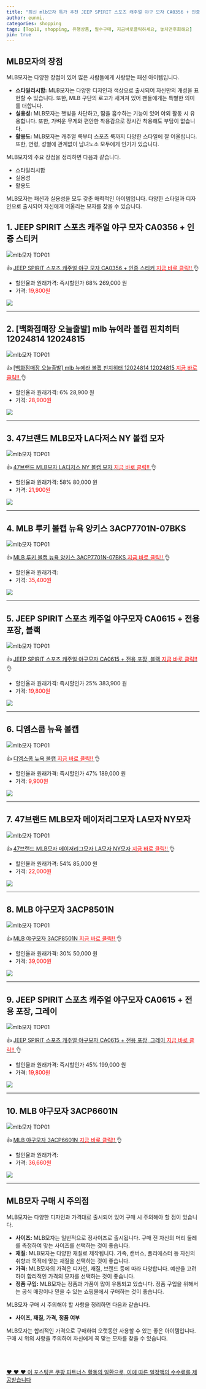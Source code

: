 ```yaml
---
title: "최신 mlb모자 특가 추천 JEEP SPIRIT 스포츠 캐주얼 야구 모자 CA0356 + 인증 스티커 비교 장점"
author: eunmi.
categories: shopping
tags: [Top10, shopping, 유행상품, 필수구매, 지금바로클릭하세요, 놓치면후회해요]
pin: true
---
```

## MLB모자의 장점

MLB모자는 다양한 장점이 있어 많은 사람들에게 사랑받는 패션 아이템입니다.

* **스타일리시함:** MLB모자는 다양한 디자인과 색상으로 출시되어 자신만의 개성을 표현할 수 있습니다. 또한, MLB 구단의 로고가 새겨져 있어 팬들에게는 특별한 의미를 더합니다.
* **실용성:** MLB모자는 햇빛을 차단하고, 땀을 흡수하는 기능이 있어 야외 활동 시 유용합니다. 또한, 가벼운 무게와 편안한 착용감으로 장시간 착용해도 부담이 없습니다.
* **활용도:** MLB모자는 캐주얼 룩부터 스포츠 룩까지 다양한 스타일에 잘 어울립니다. 또한, 연령, 성별에 관계없이 남녀노소 모두에게 인기가 있습니다.

MLB모자의 주요 장점을 정리하면 다음과 같습니다.

* 스타일리시함
* 실용성
* 활용도

MLB모자는 패션과 실용성을 모두 갖춘 매력적인 아이템입니다. 다양한 스타일과 디자인으로 출시되어 자신에게 어울리는 모자를 찾을 수 있습니다.

   

## 1. JEEP SPIRIT 스포츠 캐주얼 야구 모자 CA0356 + 인증 스티커

![mlb모자 TOP01](https://thumbnail10.coupangcdn.com/thumbnails/remote/230x230ex/image/vendor_inventory/9090/28c29b1ba589ff7ad4c230afe29c97057da387f1c82106eda94ba55f0dd0.jpg)


👍 [JEEP SPIRIT 스포츠 캐주얼 야구 모자 CA0356 + 인증 스티커 <font color=red> 지금 바로 클릭!! </font> ](https://link.coupang.com/re/AFFSDP?lptag=AF3617701&subid=GithubCoopas&pageKey=7276969801&traceid=V0-153&itemId=18571001556&vendorItemId=85114170892) 👌 


- 할인율과 원래가격: 즉시할인가 68%  269,000   원
- 가격: <span style='color:red'>19,800원</span>

[![](/discount_price.png)](https://link.coupang.com/re/AFFSDP?lptag=AF3617701&subid=GithubCoopas&pageKey=7276969801&traceid=V0-153&itemId=18571001556&vendorItemId=85114170892)

---


   

## 2. [백화점매장 오늘출발] mlb 뉴에라 볼캡 핀치히터 12024814 12024815

![mlb모자 TOP01](https://thumbnail6.coupangcdn.com/thumbnails/remote/230x230ex/image/vendor_inventory/82ad/631440f6dcc38bf344141f849a79a1bea233697e6b830866e9ebe88e9b3f.jpg)


👍 [[백화점매장 오늘출발] mlb 뉴에라 볼캡 핀치히터 12024814 12024815 <font color=red> 지금 바로 클릭!! </font> ](https://link.coupang.com/re/AFFSDP?lptag=AF3617701&subid=GithubCoopas&pageKey=7350130278&traceid=V0-153&itemId=18912228885&vendorItemId=86039592157) 👌 


- 할인율과 원래가격: 6%  28,900   원
- 가격: <span style='color:red'>28,900원</span>

[![](/discount_price.png)](https://link.coupang.com/re/AFFSDP?lptag=AF3617701&subid=GithubCoopas&pageKey=7350130278&traceid=V0-153&itemId=18912228885&vendorItemId=86039592157)

---


   

## 3. 47브랜드 MLB모자 LA다저스 NY 볼캡 모자

![mlb모자 TOP01](https://thumbnail8.coupangcdn.com/thumbnails/remote/230x230ex/image/vendor_inventory/fddb/20fd2460528cadc7e249f41179270f9ecdc8b41bae8a30c3c741be999169.jpg)


👍 [47브랜드 MLB모자 LA다저스 NY 볼캡 모자 <font color=red> 지금 바로 클릭!! </font> ](https://link.coupang.com/re/AFFSDP?lptag=AF3617701&subid=GithubCoopas&pageKey=7405204807&traceid=V0-153&itemId=19175285127&vendorItemId=86293326282) 👌 


- 할인율과 원래가격: 58%  80,000   원
- 가격: <span style='color:red'>21,900원</span>

[![](/discount_price.png)](https://link.coupang.com/re/AFFSDP?lptag=AF3617701&subid=GithubCoopas&pageKey=7405204807&traceid=V0-153&itemId=19175285127&vendorItemId=86293326282)

---


   

## 4. MLB 루키 볼캡 뉴욕 양키스 3ACP7701N-07BKS

![mlb모자 TOP01](https://thumbnail10.coupangcdn.com/thumbnails/remote/230x230ex/image/vendor_inventory/a8b7/2797184b5bd427f7b637956634d3789167814d756cea368eed5ad162e37c.jpg)


👍 [MLB 루키 볼캡 뉴욕 양키스 3ACP7701N-07BKS <font color=red> 지금 바로 클릭!! </font> ](https://link.coupang.com/re/AFFSDP?lptag=AF3617701&subid=GithubCoopas&pageKey=6475165724&traceid=V0-153&itemId=14150126303&vendorItemId=71183017543) 👌 


- 할인율과 원래가격: 
- 가격: <span style='color:red'>35,400원</span>

[![](/discount_price.png)](https://link.coupang.com/re/AFFSDP?lptag=AF3617701&subid=GithubCoopas&pageKey=6475165724&traceid=V0-153&itemId=14150126303&vendorItemId=71183017543)

---


   

## 5. JEEP SPIRIT 스포츠 캐주얼 야구모자 CA0615 + 전용 포장, 블랙

![mlb모자 TOP01](https://thumbnail8.coupangcdn.com/thumbnails/remote/230x230ex/image/vendor_inventory/ed93/a906e61d989bf457e23d50891ba24f89dcb2f9f018ace0a9bb4489cdc9cd.jpg)


👍 [JEEP SPIRIT 스포츠 캐주얼 야구모자 CA0615 + 전용 포장, 블랙 <font color=red> 지금 바로 클릭!! </font> ](https://link.coupang.com/re/AFFSDP?lptag=AF3617701&subid=GithubCoopas&pageKey=7251868201&traceid=V0-153&itemId=18448731458&vendorItemId=85589570000) 👌 


- 할인율과 원래가격: 즉시할인가 25%  383,900   원
- 가격: <span style='color:red'>19,800원</span>

[![](/discount_price.png)](https://link.coupang.com/re/AFFSDP?lptag=AF3617701&subid=GithubCoopas&pageKey=7251868201&traceid=V0-153&itemId=18448731458&vendorItemId=85589570000)

---


   

## 6. 디엠스쿱 뉴욕 볼캡

![mlb모자 TOP01](https://thumbnail9.coupangcdn.com/thumbnails/remote/230x230ex/image/vendor_inventory/4c06/bac1556080c673d5f2fa0c0038834e9de4ac870ba1a5462d7ae6b20062b3.JPG)


👍 [디엠스쿱 뉴욕 볼캡 <font color=red> 지금 바로 클릭!! </font> ](https://link.coupang.com/re/AFFSDP?lptag=AF3617701&subid=GithubCoopas&pageKey=6595409636&traceid=V0-153&itemId=14899681972&vendorItemId=82138425920) 👌 


- 할인율과 원래가격: 즉시할인가 47%  189,000   원
- 가격: <span style='color:red'>9,900원</span>

[![](/discount_price.png)](https://link.coupang.com/re/AFFSDP?lptag=AF3617701&subid=GithubCoopas&pageKey=6595409636&traceid=V0-153&itemId=14899681972&vendorItemId=82138425920)

---


   

## 7. 47브랜드 MLB모자 메이저리그모자 LA모자 NY모자

![mlb모자 TOP01](https://thumbnail6.coupangcdn.com/thumbnails/remote/230x230ex/image/vendor_inventory/02a4/c8b92556ac0f48b7d0447a26f7f0d7c1122f46fbc01d1ce69a0dea9f8c1f.png)


👍 [47브랜드 MLB모자 메이저리그모자 LA모자 NY모자 <font color=red> 지금 바로 클릭!! </font> ](https://link.coupang.com/re/AFFSDP?lptag=AF3617701&subid=GithubCoopas&pageKey=5613658364&traceid=V0-153&itemId=9077865255&vendorItemId=76364137146) 👌 


- 할인율과 원래가격: 54%  85,000   원
- 가격: <span style='color:red'>22,000원</span>

[![](/discount_price.png)](https://link.coupang.com/re/AFFSDP?lptag=AF3617701&subid=GithubCoopas&pageKey=5613658364&traceid=V0-153&itemId=9077865255&vendorItemId=76364137146)

---


   

## 8. MLB 야구모자 3ACP8501N

![mlb모자 TOP01](https://thumbnail7.coupangcdn.com/thumbnails/remote/230x230ex/image/vendor_inventory/1c82/9c3b7a4d2d28118201e8759e77dc604fe2b3b620b9468449880904a9b45f.JPG)


👍 [MLB 야구모자 3ACP8501N <font color=red> 지금 바로 클릭!! </font> ](https://link.coupang.com/re/AFFSDP?lptag=AF3617701&subid=GithubCoopas&pageKey=7350747786&traceid=V0-153&itemId=18915042681&vendorItemId=86042297110) 👌 


- 할인율과 원래가격: 30%  50,000   원
- 가격: <span style='color:red'>39,000원</span>

[![](/discount_price.png)](https://link.coupang.com/re/AFFSDP?lptag=AF3617701&subid=GithubCoopas&pageKey=7350747786&traceid=V0-153&itemId=18915042681&vendorItemId=86042297110)

---


   

## 9. JEEP SPIRIT 스포츠 캐주얼 야구모자 CA0615 + 전용 포장, 그레이

![mlb모자 TOP01](https://thumbnail6.coupangcdn.com/thumbnails/remote/230x230ex/image/vendor_inventory/1fce/e7ab84c373b6594b595283ca8660feeb1dbd5102f40cbe711ef0e81d6063.jpg)


👍 [JEEP SPIRIT 스포츠 캐주얼 야구모자 CA0615 + 전용 포장, 그레이 <font color=red> 지금 바로 클릭!! </font> ](https://link.coupang.com/re/AFFSDP?lptag=AF3617701&subid=GithubCoopas&pageKey=7251868201&traceid=V0-153&itemId=18448731461&vendorItemId=85589570014) 👌 


- 할인율과 원래가격: 즉시할인가 45%  199,000   원
- 가격: <span style='color:red'>19,800원</span>

[![](/discount_price.png)](https://link.coupang.com/re/AFFSDP?lptag=AF3617701&subid=GithubCoopas&pageKey=7251868201&traceid=V0-153&itemId=18448731461&vendorItemId=85589570014)

---


   

## 10. MLB 야구모자 3ACP6601N

![mlb모자 TOP01](https://thumbnail9.coupangcdn.com/thumbnails/remote/230x230ex/image/vendor_inventory/202f/3aee8bc8768ba4cd3039463d076bbd5fd9818a6253482f7d1297a24e6dee.JPG)


👍 [MLB 야구모자 3ACP6601N <font color=red> 지금 바로 클릭!! </font> ](https://link.coupang.com/re/AFFSDP?lptag=AF3617701&subid=GithubCoopas&pageKey=7350747704&traceid=V0-153&itemId=18915042453&vendorItemId=86042296743) 👌 


- 할인율과 원래가격: 
- 가격: <span style='color:red'>36,660원</span>

[![](/discount_price.png)](https://link.coupang.com/re/AFFSDP?lptag=AF3617701&subid=GithubCoopas&pageKey=7350747704&traceid=V0-153&itemId=18915042453&vendorItemId=86042296743)

---
## MLB모자 구매 시 주의점

MLB모자는 다양한 디자인과 가격대로 출시되어 있어 구매 시 주의해야 할 점이 있습니다.

* **사이즈:** MLB모자는 일반적으로 정사이즈로 출시됩니다. 구매 전 자신의 머리 둘레를 측정하여 맞는 사이즈를 선택하는 것이 좋습니다.
* **재질:** MLB모자는 다양한 재질로 제작됩니다. 가죽, 캔버스, 폴리에스터 등 자신의 취향과 목적에 맞는 재질을 선택하는 것이 좋습니다.
* **가격:** MLB모자의 가격은 디자인, 재질, 브랜드 등에 따라 다양합니다. 예산을 고려하여 합리적인 가격의 모자를 선택하는 것이 좋습니다.
* **정품 구입:** MLB모자는 정품과 가품이 많이 유통되고 있습니다. 정품 구입을 위해서는 공식 매장이나 믿을 수 있는 쇼핑몰에서 구매하는 것이 좋습니다.

MLB모자 구매 시 주의해야 할 사항을 정리하면 다음과 같습니다.

* **사이즈, 재질, 가격, 정품 여부**

MLB모자는 합리적인 가격으로 구매하여 오랫동안 사용할 수 있는 좋은 아이템입니다. 구매 시 위의 사항을 주의하여 자신에게 꼭 맞는 모자를 찾을 수 있습니다.<br><br><br><br><br> [ ❤ ❤ ❤ 이 포스팅은 쿠팡 파트너스 활동의 일환으로, 이에 따른 일정액의 수수료를 제공받습니다](https://link.coupang.com/a/bcEFyh)